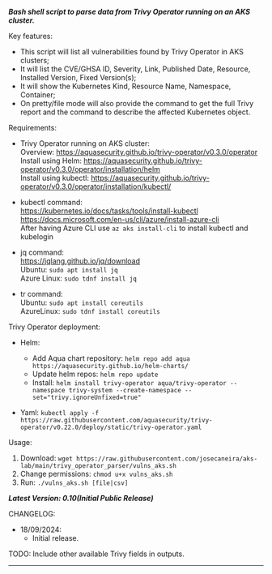   
  
***Bash shell script to parse data from Trivy Operator running on an AKS cluster.***
  
  
Key features:
* This script will list all vulnerabilities found by Trivy Operator in AKS clusters;  
* It will list the CVE/GHSA ID, Severity, Link, Published Date, Resource, Installed Version, Fixed Version(s);  
* It will show the Kubernetes Kind, Resource Name, Namespace, Container;  
* On pretty/file mode will also provide the command to get the full Trivy report and the command to describe the affected Kubernetes object.  
  

Requirements:
* Trivy Operator running on AKS cluster:  
    Overview: https://aquasecurity.github.io/trivy-operator/v0.3.0/operator  
    Install using Helm: https://aquasecurity.github.io/trivy-operator/v0.3.0/operator/installation/helm  
    Install using kubectl: https://aquasecurity.github.io/trivy-operator/v0.3.0/operator/installation/kubectl/  

* kubectl command:  
    https://kubernetes.io/docs/tasks/tools/install-kubectl  
    https://docs.microsoft.com/en-us/cli/azure/install-azure-cli  
    After having Azure CLI use `az aks install-cli` to install kubectl and kubelogin  

* jq command:  
    https://jqlang.github.io/jq/download  
    Ubuntu: `sudo apt install jq`  
    Azure Linux: `sudo tdnf install jq`  

* tr command:  
    Ubuntu: `sudo apt install coreutils`  
    AzureLinux: `sudo tdnf install coreutils`  
  
Trivy Operator deployment:  
* Helm:  
  - Add Aqua chart repository: `helm repo add aqua https://aquasecurity.github.io/helm-charts/` 
  - Update helm repos: `helm repo update` 
  - Install: `helm install trivy-operator aqua/trivy-operator --namespace trivy-system --create-namespace --set="trivy.ignoreUnfixed=true"`  
  
* Yaml: `kubectl apply -f https://raw.githubusercontent.com/aquasecurity/trivy-operator/v0.22.0/deploy/static/trivy-operator.yaml` 
  
  
Usage:  
1. Download: `wget https://raw.githubusercontent.com/josecaneira/aks-lab/main/trivy_operator_parser/vulns_aks.sh`  
2. Change permissions: `chmod u+x vulns_aks.sh`  
3. Run: `./vulns_aks.sh [file|csv]`  


***Latest Version: 0.10(Initial Public Release)***

CHANGELOG:  
* 18/09/2024:
  - Initial release.

		
TODO: Include other available Trivy fields in outputs.

__________________________________________________________________________________________________________________________________________________________________________________________________________
